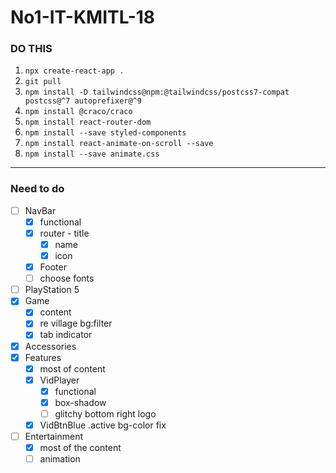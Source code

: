 # No1-IT-KMITL-18

### DO THIS

1. `npx create-react-app .` 
2. `git pull`
3. `npm install -D tailwindcss@npm:@tailwindcss/postcss7-compat postcss@^7 autoprefixer@^9`
4. `npm install @craco/craco`
5. `npm install react-router-dom`
6. `npm install --save styled-components`
7. `npm install react-animate-on-scroll --save`
8. `npm install --save animate.css`

---
### Need to do
- [ ] NavBar
    - [x] functional
    - [x] router - title
        - [x] name
        - [x] icon
    - [x] Footer
    - [ ] choose fonts
- [ ] PlayStation 5
- [x] Game
    - [x] content
    - [x] re village bg:filter
    - [x] tab indicator
- [x] Accessories
- [x] Features
    - [x] most of content
    - [x] VidPlayer
        - [x] functional
        - [x] box-shadow
        - [ ] glitchy bottom right logo
    - [x] VidBtnBlue .active bg-color fix
- [ ] Entertainment
    - [x] most of the content
    - [ ] animation
